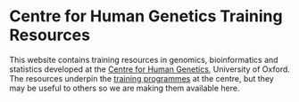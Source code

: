 # Centre for Human Genetics Training Resources

This website contains training resources in genomics, bioinformatics and statistics developed at
the [Centre for Human Genetics](https://www.well.ox.ac.uk), University of Oxford. The
resources underpin the [training programmes](https://www.well.ox.ac.uk/study) at the centre, but
they may be useful to others so we are making them available here.

